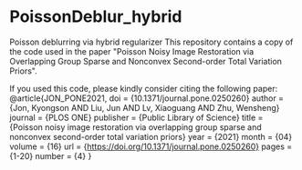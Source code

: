 # PoissonDeblur_hybrid
Poisson deblurring via hybrid regularizer
This repository contains a copy of the code used in the paper "Poisson Noisy Image Restoration via Overlapping Group Sparse and Nonconvex Second-order Total Variation Priors".

If you used this code, please kindly consider citing the following paper:
@article{JON_PONE2021,
    doi = {10.1371/journal.pone.0250260}
    author = {Jon, Kyongson AND Liu, Jun AND Lv, Xiaoguang AND Zhu, Wensheng}
    journal = {PLOS ONE}
    publisher = {Public Library of Science}
    title = {Poisson noisy image restoration via overlapping group sparse and nonconvex second-order total variation priors}
    year = {2021}
    month = {04}
    volume = {16}
    url = {https://doi.org/10.1371/journal.pone.0250260}
    pages = {1-20}
    number = {4}
}
